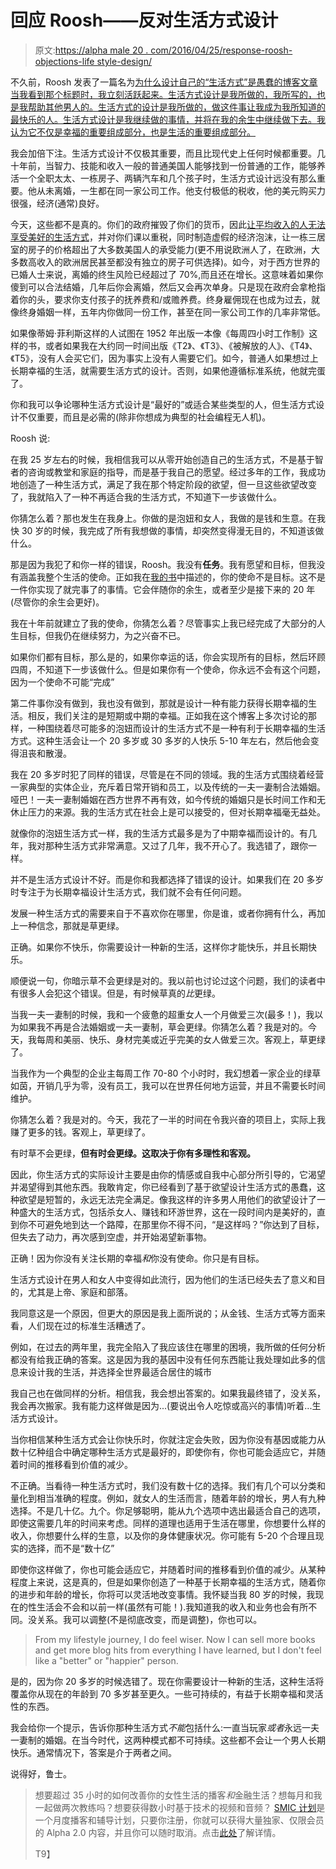 # 回应 Roosh——反对生活方式设计

> 原文:[https://alpha male 20 . com/2016/04/25/response-roosh-objections-life style-design/](https://alphamale20.com/2016/04/25/response-roosh-objections-lifestyle-design/)

不久前，Roosh 发表了一篇名为[为什么设计自己的“生活方式”是愚蠢的博客文章当我看到那个标题时，我立刻活跃起来。生活方式设计是我所做的，我所写的，也是我帮助其他男人的。生活方式的设计是我所做的，做这件事让我成为我所知道的最快乐的人。生活方式设计是我继续做的事情，并将在我的余生中继续做下去。我认为它不仅是幸福的重要组成部分，也是生活的重要组成部分。](http://www.rooshv.com/why-its-folly-to-design-your-own-lifestyle)

我会加倍下注。生活方式设计不仅极其重要，而且比现代史上任何时候都重要。几十年前，当智力、技能和收入一般的普通美国人能够找到一份普通的工作，能够养活一个全职太太、一栋房子、两辆汽车和几个孩子时，生活方式设计远没有那么重要。他从未离婚，一生都在同一家公司工作。他支付极低的税收，他的美元购买力很强，经济(通常)良好。

今天，这些都不是真的。你们的政府摧毁了你们的货币，因此[让平均收入的人无法享受美好的生活方式](http://calebjonesblog.com/how-to-handle-the-poor-part-2/)，并对你们课以重税，同时制造虚假的经济泡沫，让一栋三居室的房子的价格超出了大多数美国人的承受能力(更不用说欧洲人了，在欧洲，大多数高收入的欧洲居民甚至都没有独立的房子可供选择)。如今，对于西方世界的已婚人士来说，离婚的终生风险已经超过了 70%,而且还在增长。这意味着如果你傻到可以合法结婚，几年后你会离婚，然后又会再次单身。只是现在政府会拿枪指着你的头，要求你支付孩子的抚养费和/或赡养费。终身雇佣现在也成为过去，就像终身婚姻一样，五年内你做同一份工作，甚至在同一家公司工作的几率非常低。

如果像蒂姆·菲利斯这样的人试图在 1952 年出版一本像《每周四小时工作制》这样的书，或者如果我在大约同一时间出版《T2》、《T3》、《被解放的人》、《T4》、《T5》，没有人会买它们，因为事实上没有人需要它们。如今，普通人如果想过上长期幸福的生活，就需要生活方式的设计。否则，如果他遵循标准系统，他就完蛋了。

你和我可以争论哪种生活方式设计是“最好的”或适合某些类型的人，但生活方式设计不仅重要，而且是必需的(除非你想成为典型的社会编程无人机)。

Roosh 说:

在我 25 岁左右的时候，我相信我可以从零开始创造自己的生活方式，不是基于智者的咨询或教堂和家庭的指导，而是基于我自己的愿望。经过多年的工作，我成功地创造了一种生活方式，满足了我在那个特定阶段的欲望，但一旦这些欲望改变了，我就陷入了一种不再适合我的生活方式，不知道下一步该做什么。

你猜怎么着？那也发生在我身上。你做的是泡妞和女人，我做的是钱和生意。在我快 30 岁的时候，我完成了所有我想做的事情，却突然变得漫无目的，不知道该做什么。

那是因为我犯了和你一样的错误，Roosh。我没有**任务**。我有愿望和目标，但我没有涵盖我整个生活的使命。正如我在[我的书](http://www.alphamalebook.com/)中描述的，你的使命不是目标。这不是一件你实现了就完事了的事情。它会伴随你的余生，或者至少是接下来的 20 年(尽管你的余生会更好)。

我在十年前就建立了我的使命，你猜怎么着？尽管事实上我已经完成了大部分的人生目标，但我仍在继续努力，为之兴奋不已。

如果你们都有目标，那么是的，如果你幸运的话，你会实现所有的目标，然后环顾四周，不知道下一步该做什么。但是如果你有一个使命，你永远不会有这个问题，因为一个使命不可能“完成”

第二件事你没有做到，我也没有做到，那就是设计一种有能力获得长期幸福的生活。相反，我们关注的是短期或中期的幸福。正如我在这个博客上多次讨论的那样，一种围绕着尽可能多的泡妞而设计的生活方式不是一种有利于长期幸福的生活方式。这种生活会让一个 20 多岁或 30 多岁的人快乐 5-10 年左右，然后他会变得沮丧和散漫。

我在 20 多岁时犯了同样的错误，尽管是在不同的领域。我的生活方式围绕着经营一家典型的实体企业，充斥着日常开销和员工，以及传统的一夫一妻制合法婚姻。哑巴！一夫一妻制婚姻在西方世界不再有效，如今传统的婚姻只是长时间工作和无休止压力的来源。我的生活方式在社会上是可以接受的，但对长期幸福毫无益处。

就像你的泡妞生活方式一样，我的生活方式最多是为了中期幸福而设计的。有几年，我对那种生活方式非常满意。又过了几年，我不开心了。我选错了，跟你一样。

并不是生活方式设计不好。而是你和我都选择了错误的设计。如果我们在 20 多岁时专注于为长期幸福设计生活方式，我们就不会有任何问题。

发展一种生活方式的需要来自于不喜欢你在哪里，你是谁，或者你拥有什么，再加上一种信念，那就是草更绿。

正确。如果你不快乐，你需要设计一种新的生活，这样你才能快乐，并且长期快乐。

顺便说一句，你暗示草不会更绿是对的。我以前也讨论过这个问题，我们的读者中有很多人会犯这个错误。但是，有时候草真的*比*更绿。

当我一夫一妻制的时候，我和一个疲惫的超重女人一个月做爱三次(最多！)，我以为如果我不再是合法婚姻或一夫一妻制，草会更绿。你猜怎么着？我是对的。今天，我每周和美丽、快乐、身材完美或近乎完美的女人做爱三次。客观上，草更绿了。

当我作为一个典型的企业主每周工作 70-80 个小时时，我幻想着一家企业的绿草如茵，开销几乎为零，没有员工，我可以在世界任何地方运营，并且不需要长时间维护。

你猜怎么着？我是对的。今天，我花了一半的时间在令我兴奋的项目上，实际上我赚了更多的钱。客观上，草更绿了。

有时草不会更绿，**但有时会更绿。这取决于你有多理性和客观。**

因此，你生活方式的实际设计主要是由你的情感或自我中心部分所引导的，它渴望并渴望得到其他东西。我敢肯定，你已经看到了基于欲望设计生活方式的愚蠢，这种欲望是短暂的，永远无法完全满足。像我这样的许多男人用他们的欲望设计了一种盛大的生活方式，包括杀女人、赚钱和环游世界，这在一段时间内是美好的，直到你不可避免地到达一个路障，在那里你不得不问，“是这样吗？”你达到了目标，但失去了动力，再次感到空虚，并开始渴望新事物。

正确！因为你没有关注长期的幸福*和*你没有使命。你只是有目标。

生活方式设计在男人和女人中变得如此流行，因为他们的生活已经失去了意义和目的，尤其是上帝、家庭和部落。

我同意这是一个原因，但更大的原因是我上面所说的；从金钱、生活方式等方面来看，人们现在过的标准生活糟透了。

例如，在过去的两年里，我完全陷入了我应该住在哪里的困境，我所做的任何分析都没有给我正确的答案。这是因为我的基因中没有任何东西能让我处理如此多的信息来设计我的生活，并选择全世界最适合居住的城市

我自己也在做同样的分析。相信我，我会想出答案的。如果我最终错了，没关系，我会再次搬家。我有能力这样做是因为...(要说出令人吃惊或高兴的事情)听着...生活方式设计。

当你相信某种生活方式会让你快乐时，你就注定会失败，因为你没有基因或能力从数十亿种组合中确定哪种生活方式是最好的，即使你有，你也可能会适应它，并随着时间的推移看到价值的减少。

不正确。当看待一种生活方式时，我们没有数十亿的选择。我们有几个可以分类和量化到相当准确的程度。例如，就女人的生活而言，随着年龄的增长，男人有九种选择。不是几十亿。九个。你足够聪明，能从九个选项中选出最适合自己的选项，即使这需要几年的时间来考虑。同样的道理也适用于生活在哪里，你想要什么样的收入，你想要什么样的生意，以及你的身体健康状况。你可能有 5-20 个合理且现实的选择，而不是“数十亿”

即使你这样做了，你也可能会适应它，并随着时间的推移看到价值的减少。从某种程度上来说，这是真的，但是如果你创造了一种基于长期幸福的生活方式，随着你的进步和年龄的增长，你将可以灵活地改变事情。我怀疑当我 80 岁的时候，我现在的性生活会不会和以前一样(虽然有可能！).我知道我的收入和业务也会有所不同。没关系。我可以调整(不是彻底改变，而是调整)，你也可以。

> From my lifestyle journey, I do feel wiser. Now I can sell more books and get more blog hits from everything I have learned, but I don't feel like a "better" or "happier" person.

是的，因为你 20 多岁的时候选错了。现在你需要设计一种新的生活，这种生活将覆盖你从现在的年龄到 70 多岁甚至更久。一些可持续的，有益于长期幸福和灵活性的东西。

我会给你一个提示，告诉你那种生活方式*不能*包括什么:一直当玩家*或者*永远一夫一妻制的婚姻。在当今时代，这两种模式都不可持续。这些都不会让一个男人长期快乐。通常情况下，答案是介于两者之间。

说得好，鲁士。

> 想要超过 35 小时的如何改善你的女性生活的播客*和*金融生活？想每月和我一起做两次教练吗？想要获得数小时基于技术的视频和音频？ [SMIC 计划](https://alphamale20.kartra.com/page/vIL17)是一个月度播客和辅导计划，只要你注册，你就可以获得大量独家、仅限会员的 Alpha 2.0 内容，并且你可以随时取消。点击[此处](https://alphamale20.kartra.com/page/vIL17)了解详情。
> 
> T9】